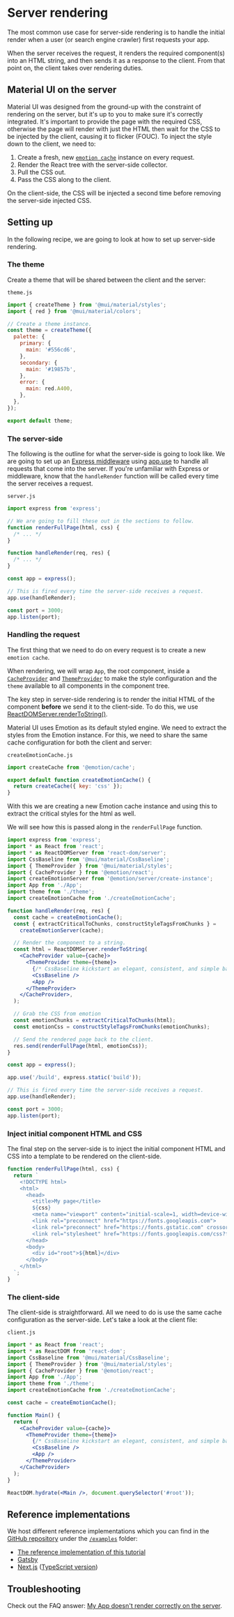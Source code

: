 # Server rendering

<p class="description">The most common use case for server-side rendering is to handle the initial render when a user (or search engine crawler) first requests your app.</p>

When the server receives the request, it renders the required component(s) into an HTML string, and then sends it as a response to the client.
From that point on, the client takes over rendering duties.

## Material UI on the server

Material UI was designed from the ground-up with the constraint of rendering on the server, but it's up to you to make sure it's correctly integrated.
It's important to provide the page with the required CSS, otherwise the page will render with just the HTML then wait for the CSS to be injected by the client, causing it to flicker (FOUC).
To inject the style down to the client, we need to:

1. Create a fresh, new [`emotion cache`](https://emotion.sh/docs/@emotion/cache) instance on every request.
2. Render the React tree with the server-side collector.
3. Pull the CSS out.
4. Pass the CSS along to the client.

On the client-side, the CSS will be injected a second time before removing the server-side injected CSS.

## Setting up

In the following recipe, we are going to look at how to set up server-side rendering.

### The theme

Create a theme that will be shared between the client and the server:

`theme.js`

```js
import { createTheme } from '@mui/material/styles';
import { red } from '@mui/material/colors';

// Create a theme instance.
const theme = createTheme({
  palette: {
    primary: {
      main: '#556cd6',
    },
    secondary: {
      main: '#19857b',
    },
    error: {
      main: red.A400,
    },
  },
});

export default theme;
```

### The server-side

The following is the outline for what the server-side is going to look like.
We are going to set up an [Express middleware](https://expressjs.com/en/guide/using-middleware.html) using [app.use](https://expressjs.com/en/api.html) to handle all requests that come into the server.
If you're unfamiliar with Express or middleware, know that the `handleRender` function will be called every time the server receives a request.

`server.js`

```js
import express from 'express';

// We are going to fill these out in the sections to follow.
function renderFullPage(html, css) {
  /* ... */
}

function handleRender(req, res) {
  /* ... */
}

const app = express();

// This is fired every time the server-side receives a request.
app.use(handleRender);

const port = 3000;
app.listen(port);
```

### Handling the request

The first thing that we need to do on every request is to create a new `emotion cache`.

When rendering, we will wrap `App`, the root component,
inside a [`CacheProvider`](https://emotion.sh/docs/cache-provider) and [`ThemeProvider`](/system/styles/api/#themeprovider) to make the style configuration and the `theme` available to all components in the component tree.

The key step in server-side rendering is to render the initial HTML of the component **before** we send it to the client-side. To do this, we use [ReactDOMServer.renderToString()](https://react.dev/reference/react-dom/server/renderToString).

Material UI uses Emotion as its default styled engine.
We need to extract the styles from the Emotion instance.
For this, we need to share the same cache configuration for both the client and server:

`createEmotionCache.js`

```js
import createCache from '@emotion/cache';

export default function createEmotionCache() {
  return createCache({ key: 'css' });
}
```

With this we are creating a new Emotion cache instance and using this to extract the critical styles for the html as well.

We will see how this is passed along in the `renderFullPage` function.

```jsx
import express from 'express';
import * as React from 'react';
import * as ReactDOMServer from 'react-dom/server';
import CssBaseline from '@mui/material/CssBaseline';
import { ThemeProvider } from '@mui/material/styles';
import { CacheProvider } from '@emotion/react';
import createEmotionServer from '@emotion/server/create-instance';
import App from './App';
import theme from './theme';
import createEmotionCache from './createEmotionCache';

function handleRender(req, res) {
  const cache = createEmotionCache();
  const { extractCriticalToChunks, constructStyleTagsFromChunks } =
    createEmotionServer(cache);

  // Render the component to a string.
  const html = ReactDOMServer.renderToString(
    <CacheProvider value={cache}>
      <ThemeProvider theme={theme}>
        {/* CssBaseline kickstart an elegant, consistent, and simple baseline to build upon. */}
        <CssBaseline />
        <App />
      </ThemeProvider>
    </CacheProvider>,
  );

  // Grab the CSS from emotion
  const emotionChunks = extractCriticalToChunks(html);
  const emotionCss = constructStyleTagsFromChunks(emotionChunks);

  // Send the rendered page back to the client.
  res.send(renderFullPage(html, emotionCss));
}

const app = express();

app.use('/build', express.static('build'));

// This is fired every time the server-side receives a request.
app.use(handleRender);

const port = 3000;
app.listen(port);
```

### Inject initial component HTML and CSS

The final step on the server-side is to inject the initial component HTML and CSS into a template to be rendered on the client-side.

```js
function renderFullPage(html, css) {
  return `
    <!DOCTYPE html>
    <html>
      <head>
        <title>My page</title>
        ${css}
        <meta name="viewport" content="initial-scale=1, width=device-width" />
        <link rel="preconnect" href="https://fonts.googleapis.com">
        <link rel="preconnect" href="https://fonts.gstatic.com" crossorigin>
        <link rel="stylesheet" href="https://fonts.googleapis.com/css?family=Roboto:300,400,500,700&display=swap" />
      </head>
      <body>
        <div id="root">${html}</div>
      </body>
    </html>
  `;
}
```

### The client-side

The client-side is straightforward.
All we need to do is use the same cache configuration as the server-side.
Let's take a look at the client file:

`client.js`

```jsx
import * as React from 'react';
import * as ReactDOM from 'react-dom';
import CssBaseline from '@mui/material/CssBaseline';
import { ThemeProvider } from '@mui/material/styles';
import { CacheProvider } from '@emotion/react';
import App from './App';
import theme from './theme';
import createEmotionCache from './createEmotionCache';

const cache = createEmotionCache();

function Main() {
  return (
    <CacheProvider value={cache}>
      <ThemeProvider theme={theme}>
        {/* CssBaseline kickstart an elegant, consistent, and simple baseline to build upon. */}
        <CssBaseline />
        <App />
      </ThemeProvider>
    </CacheProvider>
  );
}

ReactDOM.hydrate(<Main />, document.querySelector('#root'));
```

## Reference implementations

We host different reference implementations which you can find in the [GitHub repository](https://github.com/mui/material-ui) under the [`/examples`](https://github.com/mui/material-ui/tree/HEAD/examples) folder:

- [The reference implementation of this tutorial](https://github.com/mui/material-ui/tree/HEAD/examples/material-ui-express-ssr)
- [Gatsby](https://github.com/mui/material-ui/tree/HEAD/examples/material-ui-gatsby)
- [Next.js](https://github.com/mui/material-ui/tree/HEAD/examples/material-ui-nextjs) ([TypeScript version](https://github.com/mui/material-ui/tree/HEAD/examples/material-ui-nextjs-ts))

## Troubleshooting

Check out the FAQ answer: [My App doesn't render correctly on the server](/material-ui/getting-started/faq/#my-app-doesnt-render-correctly-on-the-server).
